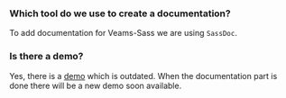 ### Which tool do we use to create a documentation?

To add documentation for Veams-Sass we are using `SassDoc`. 

### Is there a demo?

Yes, there is a [demo](http://scss.prototype-generator.com) which is outdated. When the documentation part is done there will be a new demo soon available.

